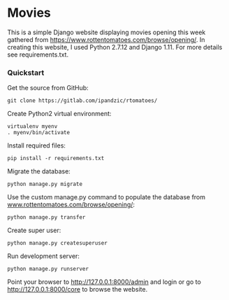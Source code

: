 # Movies

This is a simple Django website displaying movies opening this week gathered from https://www.rottentomatoes.com/browse/opening/. In creating this website, I used Python 2.7.12 and Django 1.11. For more details see requirements.txt.

### Quickstart

Get the source from GitHub:

    git clone https://gitlab.com/ipandzic/rtomatoes/

Create Python2 virtual environment:

    virtualenv myenv
    . myenv/bin/activate

Install required files:

    pip install -r requirements.txt

Migrate the database:

    python manage.py migrate

Use the custom manage.py command to populate the database from www.rottentomatoes.com/browse/opening/:

    python manage.py transfer


Create super user:

    python manage.py createsuperuser

Run development server:

    python manage.py runserver

Point your browser to http://127.0.0.1:8000/admin and login or go to http://127.0.0.1:8000/core to browse the website.
